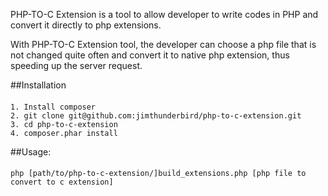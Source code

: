 PHP-TO-C Extension is a tool to allow developer to write codes in PHP and convert it directly to php extensions.

With PHP-TO-C Extension tool, the developer can choose a php file that is not changed quite often and convert it to native php extension, thus speeding up the server request.

##Installation
####
    1. Install composer
    2. git clone git@github.com:jimthunderbird/php-to-c-extension.git
    3. cd php-to-c-extension
    4. composer.phar install

##Usage:
####
    php [path/to/php-to-c-extension/]build_extensions.php [php file to convert to c extension]
